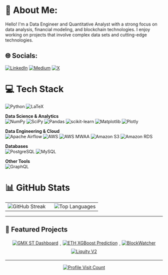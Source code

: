# 💫 About Me:
Hello! I'm a Data Engineer and Quantitative Analyst with a strong focus on data analysis, financial modeling, and blockchain technologies. I enjoy working on projects that involve complex data sets and cutting-edge technologies.


## 🌐 Socials:
[![LinkedIn](https://img.shields.io/badge/LinkedIn-%230077B5.svg?logo=linkedin&logoColor=white)](https://linkedin.com/in/oliinykm) [![Medium](https://img.shields.io/badge/Medium-12100E?logo=medium&logoColor=white)](https://medium.com/@maksolii) [![X](https://img.shields.io/badge/X-black.svg?logo=X&logoColor=white)](https://x.com/maximolii) 

# 💻 Tech Stack

![Python](https://img.shields.io/badge/python-3670A0?style=flat-square&logo=python&logoColor=ffdd54)
![LaTeX](https://img.shields.io/badge/latex-%23008080.svg?style=flat-square&logo=latex&logoColor=white)

**Data Science & Analytics**  
![NumPy](https://img.shields.io/badge/numpy-%23013243.svg?style=flat-square&logo=numpy&logoColor=white)
![SciPy](https://img.shields.io/badge/SciPy-%230C55A5.svg?style=flat-square&logo=scipy&logoColor=white)
![Pandas](https://img.shields.io/badge/pandas-%23150458.svg?style=flat-square&logo=pandas&logoColor=white)
![scikit-learn](https://img.shields.io/badge/scikit--learn-%23F7931E.svg?style=flat-square&logo=scikit-learn&logoColor=white)
![Matplotlib](https://img.shields.io/badge/Matplotlib-%23ffffff.svg?style=flat-square&logo=Matplotlib&logoColor=black)
![Plotly](https://img.shields.io/badge/Plotly-%233F4F75.svg?style=flat-square&logo=plotly&logoColor=white)

**Data Engineering & Cloud**  
![Apache Airflow](https://img.shields.io/badge/Apache%20Airflow-017CEE?style=flat-square&logo=apache-airflow&logoColor=white)
![AWS](https://img.shields.io/badge/AWS-%23FF9900.svg?style=flat-square&logo=amazon-aws&logoColor=white)
![AWS MWAA](https://img.shields.io/badge/AWS%20MWAA-FF9900?style=flat-square&logo=amazonaws&logoColor=white)
![Amazon S3](https://img.shields.io/badge/Amazon%20S3-569A31?style=flat-square&logo=amazon-s3&logoColor=white)
![Amazon RDS](https://img.shields.io/badge/Amazon%20RDS-527FFF?style=flat-square&logo=amazonaws&logoColor=white)

**Databases**  
![PostgreSQL](https://img.shields.io/badge/PostgreSQL-336791.svg?style=flat-square&logo=postgresql&logoColor=white)
![MySQL](https://img.shields.io/badge/mysql-4479A1.svg?style=flat-square&logo=mysql&logoColor=white)

**Other Tools**  
![GraphQL](https://img.shields.io/badge/-GraphQL-E10098?style=flat-square&logo=graphql&logoColor=white)


# 📊 GitHub Stats

<table align="center" style="margin-left:auto; margin-right:auto;">
  <tr>
    <td style="padding-right: 20px;">
      <img src="https://git-hub-streak-stats.vercel.app/?user=oliinykm99&theme=dark&hide_border=true" alt="GitHub Streak" />
    </td>
    <td>
      <img src="https://github-readme-stats.vercel.app/api/top-langs/?username=oliinykm99&theme=dark&hide=html,scss,stylus,blade,css,shell,batchfile,dockerfile,typescript&hide_border=true&include_all_commits=true&count_private=true&langs_count=5" alt="Top Languages" />
    </td>
  </tr>
</table>

---

## 🚀 Featured Projects

<p align="center">
  <a href="https://github.com/oliinykm99/gmx-st-dashboard" title="GMX ST Dashboard">
    <img src="https://github-readme-stats.vercel.app/api/pin/?username=oliinykm99&repo=gmx-st-dashboard&theme=dark&hide_border=true" alt="GMX ST Dashboard" style="margin: 5px;" />
  </a>
  <a href="https://github.com/oliinykm99/ETH-XGBoost-prediction" title="ETH XGBoost Prediction">
    <img src="https://github-readme-stats.vercel.app/api/pin/?username=oliinykm99&repo=ETH-XGBoost-prediction&theme=dark&hide_border=true" alt="ETH XGBoost Prediction" style="margin: 5px;" />
  </a>
  <a href="https://github.com/oliinykm99/BlockWatcher" title="BlockWatcher">
    <img src="https://github-readme-stats.vercel.app/api/pin/?username=oliinykm99&repo=BlockWatcher&theme=dark&hide_border=true" alt="BlockWatcher" style="margin: 5px;" />
  </a>
  <a href="https://github.com/oliinykm99/liquity_v2" title="Liquity V2">
    <img src="https://github-readme-stats.vercel.app/api/pin/?username=oliinykm99&repo=liquity_v2&theme=dark&hide_border=true" alt="Liquity V2" style="margin: 5px;" />
  </a>
</p>

---

<p align="center">
  <a href="https://komarev.com/ghpvc/?username=oliinykm99" title="Profile Visit Count">
    <img src="https://komarev.com/ghpvc/?username=oliinykm99" alt="Profile Visit Count" />
  </a>
</p>
